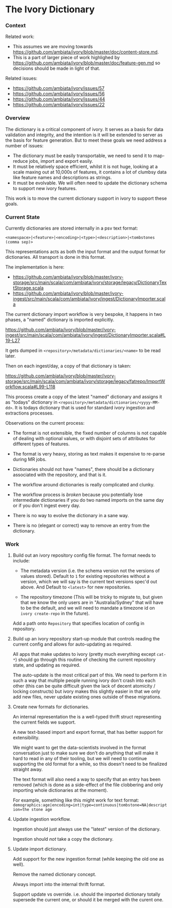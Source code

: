 The Ivory Dictionary
====================

### Context

Related work:

 - This assumes we are moving towards <https://github.com/ambiata/ivory/blob/master/doc/content-store.md>.
 - This is a part of larger piece of work highlighed by <https://github.com/ambiata/ivory/blob/master/doc/feature-gen.md> so decisions should be made in light of that.

Related issues:

 - <https://github.com/ambiata/ivory/issues/57>
 - <https://github.com/ambiata/ivory/issues/56>
 - <https://github.com/ambiata/ivory/issues/44>
 - <https://github.com/ambiata/ivory/issues/22>

### Overview

The dictionary is a critical component of ivory. It serves as a basis
for data validation and integrity, and the intention is it will be
extended to server as the basis for feature generation. But to meet these
goals we need address a number of issues:
 - The dictionary must be easily transportable, we need to send it to
   map-reduce jobs, import and export easily.
 - It must be relatively space efficient, whilst it is not huge, looking
   at a scale maxing out at 10,000s of features, it contains a lot of
   clumbsy data like feature names and descriptions as strings.
 - It must be evolvable. We will often need to update the dictionary schema
   to support new ivory features.

This work is to move the current dictionary support in ivory to support these
goals.


### Current State

Currently dictionaries are stored internally in a psv text format:

```
<namespace>|<feature>|<encoding>|<type>|<description>|<tombstones (comma sep)>
```

This representations acts as both the input format and the output
format for dictionaries. All transport is done in this format.

The implementation is here:
 - <https://github.com/ambiata/ivory/blob/master/ivory-storage/src/main/scala/com/ambiata/ivory/storage/legacy/DictionaryTextStorage.scala>
 - <https://github.com/ambiata/ivory/blob/master/ivory-ingest/src/main/scala/com/ambiata/ivory/ingest/DictionaryImporter.scala>

The current dictionary import workflow is very bespoke, it happens in two
phases, a "named" dictionary is imported explicitly.

<https://github.com/ambiata/ivory/blob/master/ivory-ingest/src/main/scala/com/ambiata/ivory/ingest/DictionaryImporter.scala#L19-L27>

It gets dumped in `<repository>/metadata/dictionaries/<name>` to be read later.

Then on each ingest/day, a copy of that dictionary is taken:

<https://github.com/ambiata/ivory/blob/master/ivory-storage/src/main/scala/com/ambiata/ivory/storage/legacy/fatrepo/ImportWorkflow.scala#L99-L118>

This process create a copy of the latest "named" dictionary and assigns it
as "todays" dictionary in `<repository>/metadata/dictionaries/<yyyy-MM-dd>`.
It is todays dictionary that is used for standard ivory ingestion and
extractions processes.

Observations on the current process:
 - The format is not extensible, the fixed number of columns is not capable
   of dealing with optional values, or with disjoint sets of attributes for
   different types of features.

 - The format is very heavy, storing as text makes it expensive to re-parse
   during MR jobs.

 - Dictionaries should not have "names", there should be a dictionary
   associated with the repository, and that is it.

 - The workflow around dictionaries is really complicated and clunky.

 - The workflow process is _broken_ because you potentially lose
   intermediate dictionaries if you do two named imports on the same
   day or if you don't ingest every day.

 - There is no way to evolve the dictionary in a sane way.

 - There is no (elegant or correct) way to remove an entry from the dictionary.


### Work

1. Build out an ivory repository config file format. The format needs to
   include:
     - The metadata version (i.e. the schema version not the versions of values stored).
       Default to `1` for existing repositories without a version, which we will say
       is the current text versions spec'd out above. And Default to `<latest>` for
       new repositories.

     - The repository timezone (This will be tricky to migrate to, but given that we
       know the only users are in "Australia/Sydney" that will have to be the default,
       and we will need to mandate a timezone id on `ivory create-repo` in the future).

   Add a path onto `Repository` that specifies location of config in
   repository.


2. Build up an ivory repository start-up module that controls reading
   the current config and allows for auto-updating as required.

   All apps that make updates to ivory (pretty much everything except `cat-*`)
   should go through this routine of checking the current repository state,
   and updating as required.

   The auto-update is the most critical part of this. We need to perform
   it in such a way that multiple people running ivory don't crash into
   each other (this can be quite difficult given the lack of decent
   atomicity / locking constructs) but ivory makes this slightly easier
   in that we only add new files, never update existing ones outside of
   these migrations.


3. Create new formats for dictionaries.

   An internal representation the is a well-typed thrift struct
   representing the current fields we support.

   A new text-based import and export format, that has better
   support for extensibility.

   We might want to get the data-scientists involved in the format
   conversation just to make sure we don't do anything that will
   make it hard to read in any of their tooling, but we will need
   to continue supporting the old format for a while, so this doesn't
   need to be finalized straight away.

   The text format will also need a way to specify that an entry has
   been removed (which is done as a side-effect of the file clobbering
   and only importing whole dictionaries at the moment).

   For example, something like this might work for text format:
  `demographics:age|encoding=int|type=continuous|tombstone=NA|description=the stone age`


4. Update ingestion workflow.

   Ingestion should just always use the "latest" version of the dictionary.

   Ingestion should _not_ take a copy the dictionary.


5. Update import dictionary.

   Add support for the new ingestion format (while keeping the old one as well).

   Remove the named dictionary concept.

   Always import into the internal thrift format.

   Support update vs override. i.e. should the imported dictionary totally
   supersede the current one, or should it be merged with the curent one.
